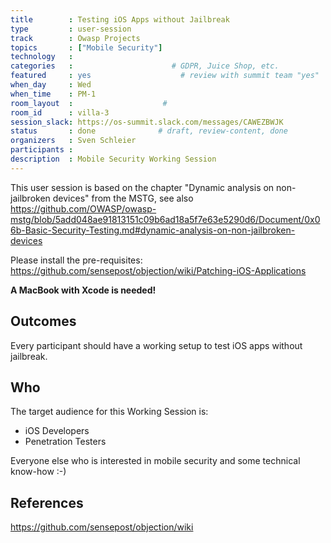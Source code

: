 ```yaml
---
title        : Testing iOS Apps without Jailbreak
type         : user-session
track        : Owasp Projects
topics       : ["Mobile Security"]
technology   :
categories   :                      # GDPR, Juice Shop, etc.
featured     : yes                    # review with summit team "yes"
when_day     : Wed
when_time    : PM-1
room_layout  :                    #
room_id      : villa-3
session_slack: https://os-summit.slack.com/messages/CAWEZBWJK
status       : done              # draft, review-content, done
organizers   : Sven Schleier
participants :
description  : Mobile Security Working Session
---
```


This user session is based on the chapter "Dynamic analysis on non-jailbroken devices" from the MSTG, see also https://github.com/OWASP/owasp-mstg/blob/5add048ae91813151c09b6ad18a5f7e63e5290d6/Document/0x06b-Basic-Security-Testing.md#dynamic-analysis-on-non-jailbroken-devices

Please install the pre-requisites: https://github.com/sensepost/objection/wiki/Patching-iOS-Applications

**A MacBook with Xcode is needed!**

## Outcomes

Every participant should have a working setup to test iOS apps without jailbreak. 

## Who
The target audience for this Working Session is:

- iOS Developers
- Penetration Testers

Everyone else who is interested in mobile security and some technical know-how :-)

## References

https://github.com/sensepost/objection/wiki
